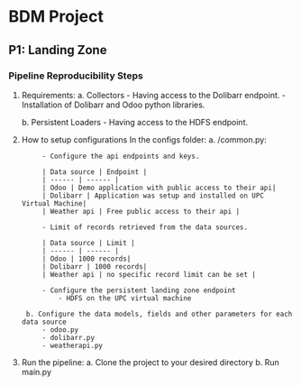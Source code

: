 # BDM Project 

## P1: Landing Zone 

### Pipeline Reproducibility Steps

1. Requirements:
    a. Collectors
        -   Having access to the Dolibarr endpoint. 
        -   Installation of Dolibarr and Odoo python libraries. 

    b. Persistent Loaders
        - Having access to the HDFS endpoint. 

2. How to setup configurations
    In the configs folder:
        a. /common.py:
        
            - Configure the api endpoints and keys.

            | Data source | Endpoint |
            | ------ | ------ |
            | Odoo | Demo application with public access to their api|
            | Dolibarr | Application was setup and installed on UPC Virtual Machine|
            | Weather api | Free public access to their api |

            - Limit of records retrieved from the data sources.

            | Data source | Limit |
            | ------ | ------ |
            | Odoo | 1000 records|
            | Dolibarr | 1000 records|
            | Weather api | no specific record limit can be set |
 
            - Configure the persistent landing zone endpoint
                - HDFS on the UPC virtual machine

        b. Configure the data models, fields and other parameters for each data source
            - odoo.py
            - dolibarr.py
            - weatherapi.py

3. Run the pipeline:
    a. Clone the project to your desired directory
    b. Run main.py




